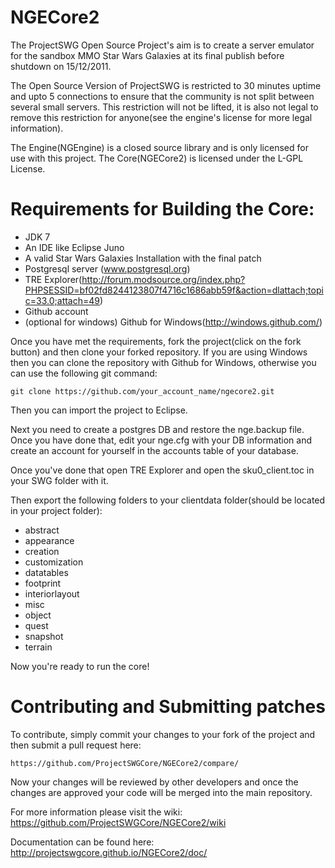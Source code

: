 NGECore2
======== 

The ProjectSWG Open Source Project's aim is to create a server emulator for the sandbox MMO Star Wars Galaxies at its final publish before
shutdown on 15/12/2011.

The Open Source Version of ProjectSWG is restricted to 30 minutes uptime and upto 5 connections to ensure that the community
is not split between several small servers. This restriction will not be lifted, it is also not legal to remove this restriction for anyone(see the engine's license for more legal information).

The Engine(NGEngine) is a closed source library and is only licensed for use with this project. The Core(NGECore2) is licensed under the L-GPL License.

Requirements for Building the Core:
======== 

- JDK 7
- An IDE like Eclipse Juno
- A valid Star Wars Galaxies Installation with the final patch
- Postgresql server (www.postgresql.org)
- TRE Explorer(http://forum.modsource.org/index.php?PHPSESSID=bf02fd8244123807f4716c1686abb59f&action=dlattach;topic=33.0;attach=49)
- Github account
- (optional for windows) Github for Windows(http://windows.github.com/)

Once you have met the requirements, fork the project(click on the fork button) and then clone your forked repository.
If you are using Windows then you can clone the repository with Github for Windows, otherwise you can use the following git command:

    git clone https://github.com/your_account_name/ngecore2.git

Then you can import the project to Eclipse.

Next you need to create a postgres DB and restore the nge.backup file. Once you have done that, edit your nge.cfg with your DB information and create an account for yourself in the accounts table of your database.

Once you've done that open TRE Explorer and open the sku0_client.toc in your SWG folder with it.

Then export the following folders to your clientdata folder(should be located in your project folder):
- abstract
- appearance
- creation
- customization
- datatables
- footprint
- interiorlayout
- misc
- object
- quest
- snapshot
- terrain

Now you're ready to run the core!

Contributing and Submitting patches
========

To contribute, simply commit your changes to your fork of the project and then submit a pull request here:

    https://github.com/ProjectSWGCore/NGECore2/compare/
    
Now your changes will be reviewed by other developers and once the changes are approved your code will be merged into the main repository.

For more information please visit the wiki: https://github.com/ProjectSWGCore/NGECore2/wiki

Documentation can be found here: http://projectswgcore.github.io/NGECore2/doc/
